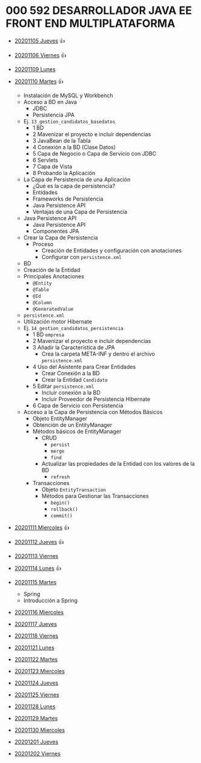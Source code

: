 # 000 592 DESARROLLADOR JAVA EE FRONT END MULTIPLATAFORMA

* [20201105 Jueves](000_592_DESARROLLADOR_JAVA_EE_FRONT_END_MULTIPLATAFORMA/20201105_Jueves.md) :+1:
* [20201106 Viernes](000_592_DESARROLLADOR_JAVA_EE_FRONT_END_MULTIPLATAFORMA/20201106_Viernes.md) :+1:

* [20201109 Lunes](000_592_DESARROLLADOR_JAVA_EE_FRONT_END_MULTIPLATAFORMA/20201109_Lunes.md)
* [20201110 Martes](000_592_DESARROLLADOR_JAVA_EE_FRONT_END_MULTIPLATAFORMA/20201110_Martes.md) :+1:
   * Instalación de MySQL y Workbench
   * Acceso a BD en Java
      * JDBC
      * Persistencia JPA
   * Ej. `13_gestion_candidatos_basedatos`
      * 1 BD
      * 2 Mavenizar el proyecto e incluir dependencias
      * 3 JavaBean de la Tabla
      * 4 Conexión a la BD (Clase Datos)
      * 5 Capa de Negocio o Capa de Servicio con JDBC
      * 6 Servlets
      * 7 Capa de Vista
      * 8 Probando la Aplicación
   * La Capa de Persistencia de una Aplicación
      * ¿Qué es la capa de persistencia?
      * Entidades
      * Frameworks de Persistencia
      * Java Persistence API
      * Ventajas de una Capa de Persistencia
   *  Java Persistence API
      * Java Persistence API
      * Componentes JPA
   * Crear la Capa de Persistencia
      * Proceso
         * Creación de Entidades y configuración con anotaciones
         * Configurar con `persistence.xml`
   * BD
   * Creación de la Entidad
   * Principales Anotaciones
      * `@Entity`
      * `@Table`
      * `@Id`
      * `@Column`
      * `@GeneratedValue`
   * `persistence.xml`
   * Utilización motor Hibernate
   * Ej. `14_gestion_candidatos_persistencia`
      * 1 BD `empresa`
      * 2 Mavenizar el proyecto e incluir dependencias
      * 3 Añadir la Característica de JPA
         * Crea la carpeta META-INF y dentro el archivo `persistence.xml`
      * 4 Uso del Asistente para Crear Entidades
         * Crear Conexión a la BD
         * Crear la Entidad `Candidato`
      * 5 Editar `persistence.xml`
         * Incluir conexión a la BD
         * Incluir Proveedor de Persistencia Hibernate
      * 6 Capa de Servicio con Persistencia
   * Acceso a la Capa de Persistencia con Métodos Básicos
      * Objeto EntityManager
      * Obtención de un EntityManager
      * Métodos básicos de EntityManager
         * CRUD
            * `persist`
            * `merge`
            * `find`
         * Actualizar las propiedades de la Entidad con los valores de la BD
            * `refresh`
      * Transacciones
         * Objeto `EntityTransaction`
         * Métodos para Gestionar las Transacciones
            * `begin()`
            * `rollback()`
            * `commit()`
      
* [20201111 Miercoles](000_592_DESARROLLADOR_JAVA_EE_FRONT_END_MULTIPLATAFORMA/20201111_Miercoles.md) :+1:
* [20201112 Jueves](000_592_DESARROLLADOR_JAVA_EE_FRONT_END_MULTIPLATAFORMA/20201112_Jueves.md) :+1:
* [20201113 Viernes](000_592_DESARROLLADOR_JAVA_EE_FRONT_END_MULTIPLATAFORMA/20201113_Viernes.md)

* [20201114 Lunes](000_592_DESARROLLADOR_JAVA_EE_FRONT_END_MULTIPLATAFORMA/20201116_Lunes.md) :+1:
* [20201115 Martes](000_592_DESARROLLADOR_JAVA_EE_FRONT_END_MULTIPLATAFORMA/20201117_Martes.md)
   * Spring
   * Introducción a Spring
* [20201116 Miercoles]()
* [20201117 Jueves]()
* [20201118 Viernes]()

* [20201121 Lunes]()
* [20201122 Martes]()
* [20201123 Miercoles]()
* [20201124 Jueves]()
* [20201125 Viernes]()

* [20201128 Lunes]()
* [20201129 Martes]()
* [20201130 Miercoles]()
* [20201201 Jueves]()
* [20201202 Viernes]()
